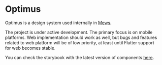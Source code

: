 # Optimus

Optimus is a design system used internally in [Mews](https://github.com/MewsSystems/developers).

The project is under active development. The primary focus is on mobile platforms. Web implementation should work as
well, but bugs and features related to web platform will be of low priority, at least until Flutter support for web
becomes stable.

You can check the storybook with the latest version of components [here](https://mews-optimus.web.app/).
